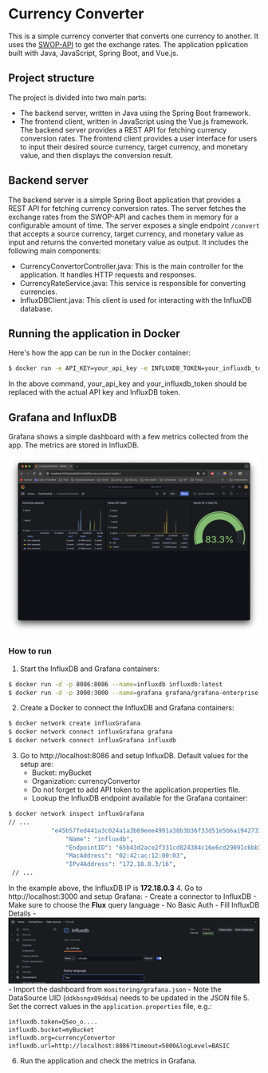 # Currency Converter
This is a simple currency converter that converts one currency to another. It uses the [SWOP-API](https://swop.cx/) to get the exchange rates. The application pplication built with Java, JavaScript, Spring Boot, and Vue.js.
## Project structure
The project is divided into two main parts:
   - The backend server, written in Java using the Spring Boot framework.
   - The frontend client, written in JavaScript using the Vue.js framework.
The backend server provides a REST API for fetching currency conversion rates. The frontend client provides a user interface for users to input their desired source currency, target currency, and monetary value, and then displays the conversion result.

## Backend server
The backend server is a simple Spring Boot application that provides a REST API for fetching currency conversion rates. The server fetches the exchange rates from the SWOP-API and caches them in memory for a configurable amount of time. The server exposes a single endpoint `/convert` that accepts a source currency, target currency, and monetary value as input and returns the converted monetary value as output.
It includes the following main components:  
   - CurrencyConvertorController.java: This is the main controller for the application. It handles HTTP requests and responses.
   - CurrencyRateService.java: This service is responsible for converting currencies.
   - InfluxDBClient.java: This client is used for interacting with the InfluxDB database.

## Running the application in Docker
Here's how the app can be run in the Docker container:
```bash
$ docker run -e API_KEY=your_api_key -e INFLUXDB_TOKEN=your_influxdb_token currency-convertor
```
In the above command, your_api_key and your_influxdb_token should be replaced with the actual API key and InfluxDB token.

## Grafana and InfluxDB

Grafana shows a simple dashboard with a few metrics collected from the app. The metrics are stored in InfluxDB.

![Grafana](pics/Grafana.png)

### How to run

1. Start the InfluxDB and Grafana containers:
```bash
$ docker run -d -p 8086:8086 --name=influxdb influxdb:latest
$ docker run -d -p 3000:3000 --name=grafana grafana/grafana-enterprise
```
2. Create a Docker to connect the InfluxDB and Grafana containers:
```bash
$ docker network create influxGrafana
$ docker network connect influxGrafana grafana
$ docker network connect influxGrafana influxdb
```
3. Go to http://localhost:8086 and setup InfluxDB. Default values for the setup are:
    - Bucket: myBucket
    - Organization: currencyConvertor
    - Do not forget to add API token to the application.properties file.
    - Lookup the InfluxDB endpoint available for the Grafana container:
```bash
$ docker network inspect influxGrafana
// ...
            "e45b57fed441a3c024a1a3b69eee4991a38b3b36f33d51e5b6a19427318b3953": {
                "Name": "influxdb",
                "EndpointID": "65b43d2ace2f331cd824384c16e6cd29091c6bb7a664e90ffc8c55591101e921",
                "MacAddress": "02:42:ac:12:00:03",
                "IPv4Address": "172.18.0.3/16",
 // ...
```
In the example above, the InfluxDB IP is **172.18.0.3**
4. Go to http://localhost:3000 and setup Grafana:
    - Create a connector to InfluxDB
    - Make sure to choose the **Flux** query language 
    - No Basic Auth
    - Fill InfluxDB Details
    - ![GrafanaFluxConnector](pics/GrafanaFluxConnector.png)
    - Import the dashboard from `monitoring/grafana.json`
    - Note the DataSource UID (`ddkbsngx09ddsa`) needs to be updated in the JSON file
5. Set the correct values in the `application.properties` file, e.g.:
```properties
influxdb.token=Q5eo_o....
influxdb.bucket=myBucket
influxdb.org=currencyConvertor
influxdb.url=http://localhost:8086?timeout=5000&logLevel=BASIC
```
6. Run the application and check the metrics in Grafana.
